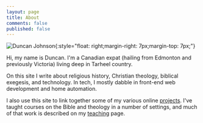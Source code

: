 ```yaml
---
layout: page
title: About
comments: false
published: false
---
```


![Duncan Johnson]({{site.url}}/images/branding/duncan-grey-500x333.jpg){:style="float: right;margin-right: 7px;margin-top: 7px;"}

Hi, my name is Duncan. I'm a Canadian expat (hailing from Edmonton and previously Victoria) living deep in Tarheel country. 

On this site I write about religious history, Christian theology, biblical exegesis, and technology. In tech, I mostly dabble in front-end web development and home automation.

I also use this site to link together some of my various online [projects](/projects/). I've taught courses on the Bible and theology in a number of settings, and much of that work is described on my [teaching](/teaching/) page.
